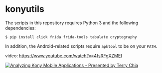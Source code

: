 # konyutils

The scripts in this repository requires Python 3 and the following
dependencies:

```
$ pip install click frida frida-tools tabulate cryptography
```

In addition, the Android-related scripts require `apktool` to be on your
`PATH`.


video: https://www.youtube.com/watch?v=4fsRFgXZMEI

[![Analyzing Kony Mobile Applications - Presented by Terry Chia](http://img.youtube.com/vi/4fsRFgXZMEI/0.jpg)](https://www.youtube.com/watch?v=4fsRFgXZMEI)
